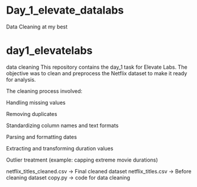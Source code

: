 # Day_1_elevate_datalabs
Data Cleaning at my best


# day1_elevatelabs
data cleaning
This repository contains the day_1 task for Elevate Labs. The objective was to clean and preprocess the Netflix dataset to make it ready for analysis.

The cleaning process involved:

Handling missing values

Removing duplicates

Standardizing column names and text formats

Parsing and formatting dates

Extracting and transforming duration values

Outlier treatment (example: capping extreme movie durations)

netflix_titles_cleaned.csv → Final cleaned dataset
netflix_titles.csv → Before cleaning dataset
copy.py → code for data cleaning
